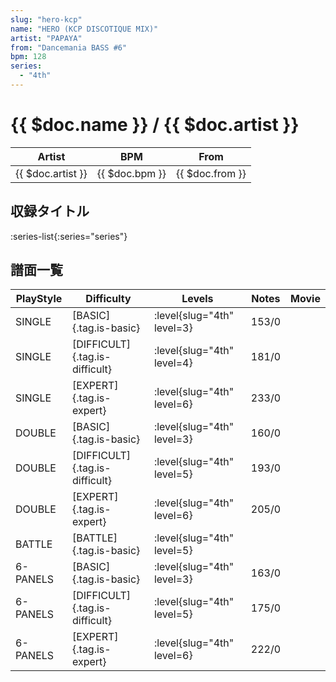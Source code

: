 ```yaml
---
slug: "hero-kcp"
name: "HERO (KCP DISCOTIQUE MIX)"
artist: "PAPAYA"
from: "Dancemania BASS #6"
bpm: 128
series:
  - "4th"
---
```


# {{ $doc.name }} / {{ $doc.artist }}

|Artist|BPM|From|
|------|---|----|
|{{ $doc.artist }}|{{ $doc.bpm }}|{{ $doc.from }}|

## 収録タイトル

:series-list{:series="series"}

## 譜面一覧

|PlayStyle|Difficulty|Levels|Notes|Movie|
|---------|----------|------|-----|-----|
|SINGLE|[BASIC]{.tag.is-basic}|<div class="field is-grouped is-grouped-multiline">:level{slug="4th" level=3}</div>|153/0||
|SINGLE|[DIFFICULT]{.tag.is-difficult}|<div class="field is-grouped is-grouped-multiline">:level{slug="4th" level=4}</div>|181/0||
|SINGLE|[EXPERT]{.tag.is-expert}|<div class="field is-grouped is-grouped-multiline">:level{slug="4th" level=6}</div>|233/0||
|DOUBLE|[BASIC]{.tag.is-basic}|<div class="field is-grouped is-grouped-multiline">:level{slug="4th" level=3}</div>|160/0||
|DOUBLE|[DIFFICULT]{.tag.is-difficult}|<div class="field is-grouped is-grouped-multiline">:level{slug="4th" level=5}</div>|193/0||
|DOUBLE|[EXPERT]{.tag.is-expert}|<div class="field is-grouped is-grouped-multiline">:level{slug="4th" level=6}</div>|205/0||
|BATTLE|[BATTLE]{.tag.is-basic}|<div class="field is-grouped is-grouped-multiline">:level{slug="4th" level=5}</div>|||
|6-PANELS|[BASIC]{.tag.is-basic}|<div class="field is-grouped is-grouped-multiline">:level{slug="4th" level=3}</div>|163/0||
|6-PANELS|[DIFFICULT]{.tag.is-difficult}|<div class="field is-grouped is-grouped-multiline">:level{slug="4th" level=5}</div>|175/0||
|6-PANELS|[EXPERT]{.tag.is-expert}|<div class="field is-grouped is-grouped-multiline">:level{slug="4th" level=6}</div>|222/0||
